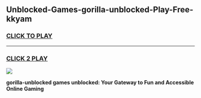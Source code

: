 
## Unblocked-Games-gorilla-unblocked-Play-Free-kkyam
<h3>
<a href="https://premium76.site?title=gorilla-unblocked&ref=12A">CLICK TO PLAY</a></h3>
<hr>

<h3>
<a href="https://premium76.site?title=gorilla-unblocked&ref=12A">CLICK 2 PLAY</a>
  
</h3>

<a href="https://premium76.site?title=gorilla-unblocked&ref=12A"><img src="https://clearcache.store/games.png"></a>


**gorilla-unblocked games unblocked: Your Gateway to Fun and Accessible Online Gaming**
